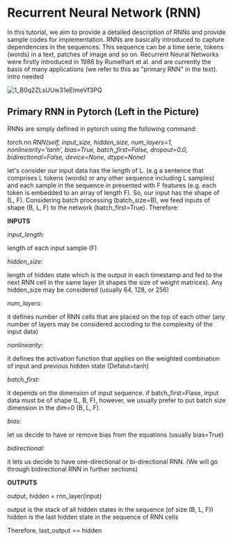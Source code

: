 # Recurrent Neural Network (RNN) 

In this tutorial, we aim to provide a detailed description of RNNs and provide sample codes for implementation. RNNs are basically introduced to capture dependencies in the sequences. This sequence can be a time serie, tokens (words) in a text, patches of image and so on. Recurrent Neural Networks were firstly introduced in 1986 by Rumelhart et al. and are currently the basis of many applications (we refer to this as "primary RNN" in the text).
intro needed

![1_B0q2ZLsUUw31eEImeVf3PQ](https://github.com/mohammadr8za/pytorch_rnn/assets/72736177/bdeb10b6-7ef2-4d10-94c7-fb2f83041c4d)

## Primary RNN in Pytorch (Left in the Picture)

RNNs are simply defined in pytorch using the following command:

*torch.nn.RNN(self, input_size, hidden_size, num_layers=1, nonlinearity='tanh', bias=True, batch_first=False, dropout=0.0, bidirectional=False, device=None, dtype=None)*

let's consider our input data has the length of L. (e.g a sentence that comprises L tokens (words) or any other sequence including L samples) and each sample in the sequence in presented with F features (e.g. each token is embedded to an array of length F). So, our input has the shape of (L, F). Considering batch processing (batch_size=B), we feed inputs of shape (B, L, F) to the network (batch_first=True). Therefore:

**INPUTS**

*input_length:*

length of each input sample (F)

*hidden_size:*

length of hidden state which is the output in each timestamp and fed to the next RNN cell in the same layer (it shapes the size of weight matrices). Any hidden_size may be considered (usually 64, 128, or 256)

*num_layers:*

it defines number of RNN cells that are placed on the top of each other (any number of layers may be considered accroding to the complexity of the input data)

*nonlinearity:*

it defines the activation function that applies on the weighted combination of input and previous hidden state (Defalut=tanh)

*batch_first:*

it depends on the dimension of input sequence. if batch_first=Flase, input data must be of shape (L, B, F), however, we usually prefer to put batch size dimension in the dim=0 (B, L, F).

*bias:*

let us decide to have or remove bias from the equations (usually bias=True)

*bidirectional:*

it lets us decide to have one-directional or bi-directional RNN. (We will go through bidirectional RNN in further sections)

**OUTPUTS**

output, hidden = rnn_layer(input)

output is the stack of all hidden states in the sequence (of size (B, L, F)) hidden is the last hidden state in the sequence of RNN cells

Therefore, last_output == hidden 
